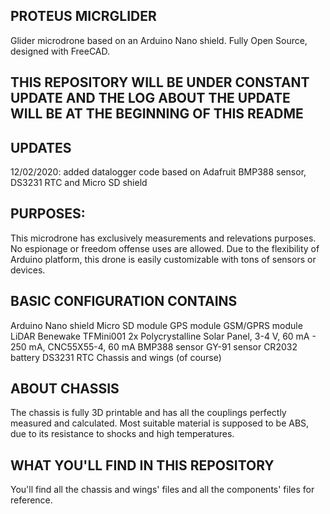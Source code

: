 PROTEUS MICRGLIDER
-
Glider microdrone based on an Arduino Nano shield. Fully Open Source, designed with FreeCAD.

THIS REPOSITORY WILL BE UNDER CONSTANT UPDATE AND THE LOG ABOUT THE UPDATE WILL BE AT THE BEGINNING OF THIS README
-

UPDATES
-
12/02/2020: added datalogger code based on Adafruit BMP388 sensor, DS3231 RTC and Micro SD shield

PURPOSES:
-
This microdrone has exclusively measurements and relevations purposes. No espionage or freedom offense uses are allowed.
Due to the flexibility of Arduino platform, this drone is easily customizable with tons of sensors or devices.

BASIC CONFIGURATION CONTAINS 
-
Arduino Nano shield
Micro SD module 
GPS module
GSM/GPRS module
LiDAR Benewake TFMini001
2x Polycrystalline Solar Panel, 3-4 V, 60 mA - 250 mA, CNC55X55-4, 60 mA
BMP388 sensor
GY-91 sensor
CR2032 battery
DS3231 RTC
Chassis and wings (of course)

ABOUT CHASSIS
-
The chassis is fully 3D printable and has all the couplings perfectly measured and calculated. Most suitable material is supposed to be ABS, due to its resistance to shocks and high temperatures.

WHAT YOU'LL FIND IN THIS REPOSITORY
-
You'll find all the chassis and wings' files and all the components' files for reference.



